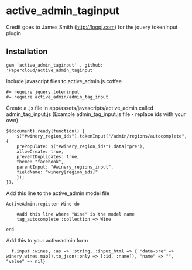 active_admin_taginput
=====================

Credit goes to James Smith (http://loopj.com) for the jquery tokenInput plugin
## Installation

	gem 'active_admin_taginput' , github: 'Papercloud/active_admin_taginput'

Include javascript files to active_admin.js.coffee

	#= require jquery.tokeninput
  	#= require active_admin/admin_tag_input

Create a .js file in app/assets/javascripts/active_admin called admin_tag_input.js
(Example admin_tag_input.js file - replace ids with your own)


	$(document).ready(function() {
		$("#winery_region_ids").tokenInput("/admin/regions/autocomplete", {
		prePopulate: $("#winery_region_ids").data("pre"),
		allowCreate: true,
		preventDuplicates: true,
		theme: "facebook",
		parentInput: "#winery_regions_input",
		fieldName: "winery[region_ids]"
		});
	});

Add this line to the active_admin model file

	ActiveAdmin.register Wine do
	
		#add this line where "Wine" is the model name
		tag_autocomplete :collection => Wine 
	
	end

Add this to your activeadmin form

      f.input :wines, :as => :string, :input_html => { "data-pre" => winery.wines.map().to_json(:only => [:id, :name]), "name" => "", "value" => nil} 
  
  
